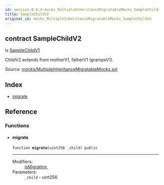 ```yaml
---
id: version-0.0.4-mocks_MultipleInheritanceMigratableMocks_SampleChildV2
title: SampleChildV2
original_id: mocks_MultipleInheritanceMigratableMocks_SampleChildV2
---
```


<div class="contract-doc"><div class="contract"><h2 class="contract-header"><span class="contract-kind">contract</span> SampleChildV2</h2><p class="base-contracts"><span>is</span> <a href="mocks_MultipleInheritanceMigratableMocks_SampleChildV1.html">SampleChildV1</a></p><p class="description">ChildV2 extends from motherV1, fatherV1 (grampsV1).</p><div class="source">Source: <a href="git+https://github.com/zeppelinos/zos-lib/blob/v0.1.12/contracts/mocks/MultipleInheritanceMigratableMocks.sol" target="_blank">mocks/MultipleInheritanceMigratableMocks.sol</a></div></div><div class="index"><h2>Index</h2><ul><li><a href="mocks_MultipleInheritanceMigratableMocks_SampleChildV2.html#migrate">migrate</a></li></ul></div><div class="reference"><h2>Reference</h2><div class="functions"><h3>Functions</h3><ul><li><div class="item function"><span id="migrate" class="anchor-marker"></span><h4 class="name">migrate</h4><div class="body"><code class="signature">function <strong>migrate</strong><span>(uint256 _child) </span><span>public </span></code><hr/><dl><dt><span class="label-modifiers">Modifiers:</span></dt><dd><a href="migrations_Migratable.html#isMigration">isMigration </a></dd><dt><span class="label-parameters">Parameters:</span></dt><dd><div><code>_child</code> - uint256</div></dd></dl></div></div></li></ul></div></div></div>

